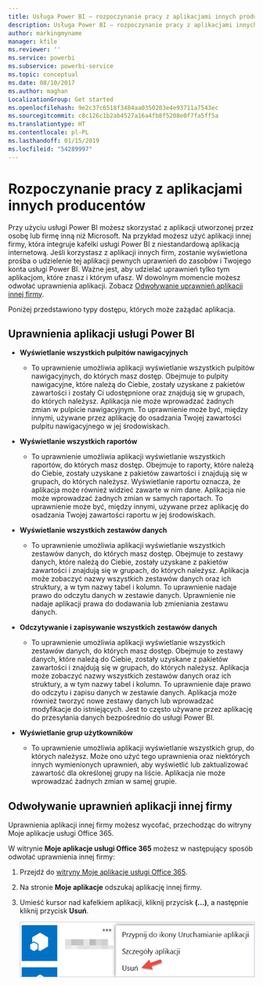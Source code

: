 ```yaml
---
title: Usługa Power BI — rozpoczynanie pracy z aplikacjami innych producentów
description: Usługa Power BI — rozpoczynanie pracy z aplikacjami innych producentów
author: markingmyname
manager: kfile
ms.reviewer: ''
ms.service: powerbi
ms.subservice: powerbi-service
ms.topic: conceptual
ms.date: 08/10/2017
ms.author: maghan
LocalizationGroup: Get started
ms.openlocfilehash: 9e2c37c6518f3484aa0350203e4e93711a7543ec
ms.sourcegitcommit: c8c126c1b2ab4527a16a4fb8f5208e0f7fa5ff5a
ms.translationtype: HT
ms.contentlocale: pl-PL
ms.lasthandoff: 01/15/2019
ms.locfileid: "54289997"
---
```

# <a name="get-started-with-third-party-apps"></a>Rozpoczynanie pracy z aplikacjami innych producentów
Przy użyciu usługi Power BI możesz skorzystać z aplikacji utworzonej przez osobę lub firmę inną niż Microsoft. Na przykład możesz użyć aplikacji innej firmy, która integruje kafelki usługi Power BI z niestandardową aplikacją internetową. Jeśli korzystasz z aplikacji innych firm, zostanie wyświetlona prośba o udzielenie tej aplikacji pewnych uprawnień do zasobów i Twojego konta usługi Power BI. Ważne jest, aby udzielać uprawnień tylko tym aplikacjom, które znasz i którym ufasz. W dowolnym momencie możesz odwołać uprawnienia aplikacji. Zobacz [Odwoływanie uprawnień aplikacji innej firmy](#revoke).

Poniżej przedstawiono typy dostępu, których może zażądać aplikacja.

## <a name="power-bi-app-permissions"></a>Uprawnienia aplikacji usługi Power BI
* **Wyświetlanie wszystkich pulpitów nawigacyjnych**
  
  * To uprawnienie umożliwia aplikacji wyświetlanie wszystkich pulpitów nawigacyjnych, do których masz dostęp. Obejmuje to pulpity nawigacyjne, które należą do Ciebie, zostały uzyskane z pakietów zawartości i zostały Ci udostępnione oraz znajdują się w grupach, do których należysz. Aplikacja nie może wprowadzać żadnych zmian w pulpicie nawigacyjnym. To uprawnienie może być, między innymi, używane przez aplikację do osadzania Twojej zawartości pulpitu nawigacyjnego w jej środowiskach.
* **Wyświetlanie wszystkich raportów**
  
  * To uprawnienie umożliwia aplikacji wyświetlanie wszystkich raportów, do których masz dostęp. Obejmuje to raporty, które należą do Ciebie, zostały uzyskane z pakietów zawartości i znajdują się w grupach, do których należysz. Wyświetlanie raportu oznacza, że aplikacja może również widzieć zawarte w nim dane. Aplikacja nie może wprowadzać żadnych zmian w samych raportach. To uprawnienie może być, między innymi, używane przez aplikację do osadzania Twojej zawartości raportu w jej środowiskach.
* **Wyświetlanie wszystkich zestawów danych**
  
  * To uprawnienie umożliwia aplikacji wyświetlanie wszystkich zestawów danych, do których masz dostęp. Obejmuje to zestawy danych, które należą do Ciebie, zostały uzyskane z pakietów zawartości i znajdują się w grupach, do których należysz. Aplikacja może zobaczyć nazwy wszystkich zestawów danych oraz ich struktury, a w tym nazwy tabel i kolumn. To uprawnienie nadaje prawo do odczytu danych w zestawie danych. Uprawnienie nie nadaje aplikacji prawa do dodawania lub zmieniania zestawu danych.
* **Odczytywanie i zapisywanie wszystkich zestawów danych**
  
  * To uprawnienie umożliwia aplikacji wyświetlanie wszystkich zestawów danych, do których masz dostęp. Obejmuje to zestawy danych, które należą do Ciebie, zostały uzyskane z pakietów zawartości i znajdują się w grupach, do których należysz. Aplikacja może zobaczyć nazwy wszystkich zestawów danych oraz ich struktury, a w tym nazwy tabel i kolumn. To uprawnienie daje prawo do odczytu i zapisu danych w zestawie danych. Aplikacja może również tworzyć nowe zestawy danych lub wprowadzać modyfikacje do istniejących. Jest to często używane przez aplikację do przesyłania danych bezpośrednio do usługi Power BI.
* **Wyświetlanie grup użytkowników**
  
  * To uprawnienie umożliwia aplikacji wyświetlanie wszystkich grup, do których należysz. Może ono użyć tego uprawnienia oraz niektórych innych wymienionych uprawnień, aby wyświetlić lub zaktualizować zawartość dla określonej grupy na liście. Aplikacja nie może wprowadzać żadnych zmian w samej grupie.

<a name="revoke"/>

## <a name="revoke-third-party-app-permissions"></a>Odwoływanie uprawnień aplikacji innej firmy
Uprawnienia aplikacji innej firmy możesz wycofać, przechodząc do witryny Moje aplikacje usługi Office 365.

W witrynie **Moje aplikacje usługi Office 365** możesz w następujący sposób odwołać uprawnienia innej firmy:

1. Przejdź do [witryny Moje aplikacje usługi Office 365](https://portal.office.com/myapps).
2. Na stronie **Moje aplikacje** odszukaj aplikację innej firmy.
3. Umieść kursor nad kafelkiem aplikacji, kliknij przycisk **(...)**, a następnie kliknij przycisk **Usuń**.
   
   ![](media/service-power-bi-get-started-third-party-apps/remove.png)

